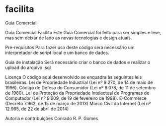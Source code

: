 # facilita
Guia Comercial

Guia Comercial Facilita
Este Guia Comercial foi feito para ser simples e leve, mas sem deixar de lado as novas tecnologias e design atuais.

Pré-requisitos
Para fazer uso deste código será necessário um interpretador de script local e um banco de dados.

Guia de instalação
Será necessário criar o banco de dados e realizar o upload do arquivo .sql

Licença
O código aqui desenvolvido se enquadra às  seguintes leis brasileiras.
Lei de Propriedade Industrial (Lei nº 9.270, de 14 de maio de 1996).
Código de Defesa do Consumidor (Lei nº 8.078, de 11 de setembro de 1980).
Lei de Proteção da Propriedade Intelectual de Programas de Computador (Lei nº 9.609, de 19 de fevereiro de 1998).
E-Commerce (Decreto 7.962, de 15 de março de 2013)
Marco Civil da Internet (Lei nº 12.965, de 22 de abril de 2014)


Autoria e contribuições
Conrado R. P. Gomes
